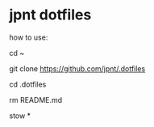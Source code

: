 # jpnt dotfiles

how to use:

cd ~

git clone https://github.com/jpnt/.dotfiles

cd .dotfiles

rm README.md

stow *

